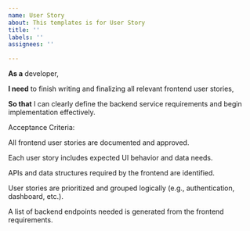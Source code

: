 ```yaml
---
name: User Story
about: This templates is for User Story
title: ''
labels: ''
assignees: ''

---
```


**As a** developer,

**I need** to finish writing and finalizing all relevant frontend user stories,

**So that** I can clearly define the backend service requirements and begin implementation effectively.


Acceptance Criteria:

All frontend user stories are documented and approved.

Each user story includes expected UI behavior and data needs.

APIs and data structures required by the frontend are identified.

User stories are prioritized and grouped logically (e.g., authentication, dashboard, etc.).

A list of backend endpoints needed is generated from the frontend requirements.
